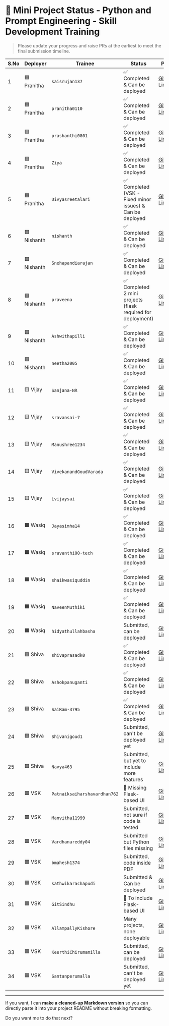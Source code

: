 # 🌟 Mini Project Status - Python and Prompt Engineering - Skill Development Training

> Please update your progress and raise PRs at the earliest to meet the final submission timeline.

| **S.No** | **Deployer** | **Trainee**                  | **Status**                                                  | **Path**                                                                                                                                                                               |
| -------- | ------------ | ---------------------------- | ----------------------------------------------------------- | -------------------------------------------------------------------------------------------------------------------------------------------------------------------------------------- |
| 1        | 🟦 Pranitha  | `saisrujan137`               | ✅ Completed & Can be deployed                               | [GitHub Link](https://github.com/saikrishnavadali05/SSSSO-RR-District-Skill-Development-Training/tree/master/may_2025_contributions/PY-M-27_Venkatapuram_Sai_Srujan_Submissions)                              |
| 2        | 🟦 Pranitha  | `pranitha0110`               | ✅ Completed & Can be deployed                               | [GitHub Link](https://github.com/saikrishnavadali05/SSSSO-RR-District-Skill-Development-Training/tree/master/may_2025_contributions/PY-F-142_V%20Pranitha_submission)                                         |
| 3        | 🟦 Pranitha  | `prashanthi0801`             | ✅ Completed & Can be deployed                               | [GitHub Link](https://github.com/saikrishnavadali05/SSSSO-RR-District-Skill-Development-Training/tree/master/may_2025_contributions/PY-F-143_V.Sai_Prashanthi_submission)                                     |
| 4        | 🟦 Pranitha  | `Ziya`                       | ✅ Completed & Can be deployed                               | [GitHub Link](https://github.com/saikrishnavadali05/SSSSO-RR-District-Skill-Development-Training/tree/master/may_2025_contributions/PY-F-127_Ziya_Samreen_submission/mini-project)                            |
| 5        | 🟦 Pranitha  | `Divyasreetalari`            | ✅ Completed (VSK - Fixed minor issues) & Can be deployed    | [GitHub Link](https://github.com/saikrishnavadali05/SSSSO-RR-District-Skill-Development-Training/tree/master/may_2025_contributions/PY-F-102_divyasreetalari_submission/triviaquiz_flask)                     |
| 6        | 🟩 Nishanth  | `nishanth`                   | ✅ Completed & Can be deployed                               | [GitHub Link](https://github.com/saikrishnavadali05/SSSSO-RR-District-Skill-Development-Training/tree/master/may_2025_contributions/PY-M-58_Nishanth_Thula_Submission/Mini_Project/typing_speed_tester_flask) |
| 7        | 🟩 Nishanth  | `Snehapandiarajan`           | ✅ Completed & Can be deployed                               | [GitHub Link](https://github.com/saikrishnavadali05/SSSSO-RR-District-Skill-Development-Training/tree/master/may_2025_contributions/PY-F-112_Sneha_P_submission)                                              |
| 8        | 🟩 Nishanth  | `praveena`                   | ✅ Completed 2 mini projects (flask required for deployment) | [GitHub Link](https://github.com/saikrishnavadali05/SSSSO-RR-District-Skill-Development-Training/tree/master/may_2025_contributions/PY-F-118_Praveena_Submission)                                             |
| 9        | 🟩 Nishanth  | `Ashwithapilli`              | ✅ Completed & Can be deployed                               | [GitHub Link](https://github.com/saikrishnavadali05/SSSSO-RR-District-Skill-Development-Training/tree/master/may_2025_contributions/PY-F-100_PILLY%20ASHWITHA_Submission)                                     |
| 10       | 🟩 Nishanth  | `neetha2005`                 | ✅ Completed & Can be deployed                               | [GitHub Link](https://github.com/saikrishnavadali05/SSSSO-RR-District-Skill-Development-Training/tree/master/may_2025_contributions/PY-F-149_T_Neetha_Srivalli_submission)                                    |
| 11       | 🟨 Vijay     | `Sanjana-NR`                 | ✅ Completed & Can be deployed                               | [GitHub Link](https://github.com/saikrishnavadali05/SSSSO-RR-District-Skill-Development-Training/tree/master/may_2025_contributions/PY-F-122_SANJANA.%20NEELARENTA_Submission)                                |
| 12       | 🟨 Vijay     | `sravansai-7`                | ✅ Completed & Can be deployed                               | [GitHub Link](https://github.com/saikrishnavadali05/SSSSO-RR-District-Skill-Development-Training/tree/master/may_2025_contributions/PY-M-51_Thadishetty%20Sravan%20Sai_submission)                            |
| 13       | 🟨 Vijay     | `Manushree1234`              | ✅ Completed & Can be deployed                               | [GitHub Link](https://github.com/saikrishnavadali05/SSSSO-RR-District-Skill-Development-Training/tree/master/may_2025_contributions/PY_F_136_Manushree_Adla_submissions)                                      |
| 14       | 🟨 Vijay     | `VivekanandGoudVarada`       | ✅ Completed & Can be deployed                               | [GitHub Link](https://github.com/saikrishnavadali05/SSSSO-RR-District-Skill-Development-Training/tree/master/may_2025_contributions/PY-M-14_Vivekanand%20Goud%20Varada_submission)                            |
| 15       | 🟨 Vijay     | `Lvijaysai`                  | ✅ Completed & Can be deployed                               | [GitHub Link](https://github.com/saikrishnavadali05/SSSSO-RR-District-Skill-Development-Training/tree/master/may_2025_contributions/PY-M-59_Loke%20Vijaysai_Submission)                                       |
| 16       | 🟧 Wasiq     | `Jayasimha14`                | ✅ Completed & Can be deployed                               | [GitHub Link](https://github.com/saikrishnavadali05/SSSSO-RR-District-Skill-Development-Training/tree/master/may_2025_contributions/Jayasimha_submission/BMI_Flask_Project)                                   |
| 17       | 🟧 Wasiq     | `sravanthi00-tech`           | ✅ Completed & Can be deployed                               | [GitHub Link](https://github.com/saikrishnavadali05/SSSSO-RR-District-Skill-Development-Training/tree/master/may_2025_contributions/PY-M-103%20Mirampali%20Sravanthi)                                         |
| 18       | 🟧 Wasiq     | `shaikwasiquddin`            | ✅ Completed & Can be deployed                               | [GitHub Link](https://github.com/saikrishnavadali05/SSSSO-RR-District-Skill-Development-Training/tree/master/may_2025_contributions/ShaikWasiq_submission)                                                    |
| 19       | 🟧 Wasiq     | `NaveenMuthiki`              | ✅ Completed & Can be deployed                               | [GitHub Link](https://github.com/saikrishnavadali05/SSSSO-RR-District-Skill-Development-Training/tree/master/may_2025_contributions/PY-M-33_Naveen)                                                           |
| 20       | 🟧 Wasiq     | `hidyathullahbasha`          | Submitted, can be deployed                                  | [GitHub Link](https://github.com/saikrishnavadali05/SSSSO-RR-District-Skill-Development-Training/tree/master/may_2025_contributions/PY-M-Hidyatullah-Basha)                                                   |
| 21       | 🟪 Shiva     | `shivaprasadk0`              | ✅ Completed & Can be deployed                               | [GitHub Link](https://github.com/saikrishnavadali05/SSSSO-RR-District-Skill-Development-Training/tree/master/may_2025_contributions/Shiva_Prasad_Katukojula)                                                  |
| 22       | 🟪 Shiva     | `Ashokpanuganti`             | ✅ Completed & Can be deployed                               | [GitHub Link](https://github.com/saikrishnavadali05/SSSSO-RR-District-Skill-Development-Training/tree/master/may_2025_contributions/PY-M-71_PANUGANTI%20ASHOK)                                                |
| 23       | 🟪 Shiva     | `SaiRam-3795`                | ✅ Completed & Can be deployed                               | [GitHub Link](https://github.com/saikrishnavadali05/SSSSO-RR-District-Skill-Development-Training/tree/master/may_2025_contributions/PY-M-53_E.%20V.%20S.%20SAI%20RAM_Submission)                              |
| 24       | 🟪 Shiva     | `Shivanigoud1`               | Submitted, can't be deployed yet                            | [GitHub Link](https://github.com/saikrishnavadali05/SSSSO-RR-District-Skill-Development-Training/tree/master/may_2025_contributions/PY-F-139-Shivani_Bandaru)                                                 |
| 25       | 🟪 Shiva     | `Navya463`                   | Submitted, but yet to include more features                 | [GitHub Link](https://github.com/saikrishnavadali05/SSSSO-RR-District-Skill-Development-Training/tree/master/may_2025_contributions/PY-F-140_Anthati%20Navyasri_submission)                                   |
| 26       | 🟥 VSK       | `Patnaiksaiharshavardhan762` | 🔧 Missing Flask-based UI                                   | [GitHub Link](https://github.com/saikrishnavadali05/SSSSO-RR-District-Skill-Development-Training/tree/master/may_2025_contributions/PY-M-32_Patnaik%20Sai%20Harsha%20Vardhan_submission)                      |
| 27       | 🟥 VSK       | `Manvitha11999`              | Submitted, not sure if code is tested                       | [GitHub Link](https://github.com/saikrishnavadali05/SSSSO-RR-District-Skill-Development-Training/tree/master/may_2025_contributions/PY-F-119_Rajury%20Manvitha)                                               |
| 28       | 🟥 VSK       | `Vardhanareddy04`            | Submitted but Python files missing                          | [GitHub Link](https://github.com/saikrishnavadali05/SSSSO-RR-District-Skill-Development-Training/tree/master/may_2025_contributions/PY-F-93_B%20Vardhana_submission)                                          |
| 29       | 🟥 VSK       | `bmahesh1374`                | Submitted, code inside PDF                                  | [GitHub Link](https://github.com/saikrishnavadali05/SSSSO-RR-District-Skill-Development-Training/tree/master/may_2025_contributions/PY-M-39_B%20Mahesh_submission)                                            |
| 30       | 🟥 VSK       | `sathwikarachapudi`          | Submitted & Can be deployed                                 | [GitHub Link](https://github.com/saikrishnavadali05/SSSSO-RR-District-Skill-Development-Training/tree/master/may_2025_contributions/PY-F-108_Rachapudi%20V%20V%20S%20L%20K%20S%20Sathwika)                    |
| 31       | 🟥 VSK       | `GitSindhu`                  | 🔧 To include Flask-based UI                                | [GitHub Link](https://github.com/saikrishnavadali05/SSSSO-RR-District-Skill-Development-Training/tree/master/may_2025_contributions/PY-F-141_Sindhuri_Contribution)                                           |
| 32       | 🟥 VSK       | `AllampallyKishore`          | Many projects, none deployable                              | [GitHub Link](https://github.com/saikrishnavadali05/SSSSO-RR-District-Skill-Development-Training/tree/master/may_2025_contributions/PY_M_158_Allampally%20Kishore)                                            |
| 33       | 🟥 VSK       | `KeerthiChirumamilla`        | Submitted, can be deployed                                  | [GitHub Link](https://github.com/saikrishnavadali05/SSSSO-RR-District-Skill-Development-Training/tree/master/may_2025_contributions/PY-F-146_G%20Sai%20Praharshitha_Submission)                               |
| 34       | 🟥 VSK       | `Santanperumalla`            | Submitted, can't be deployed yet                            | [GitHub Link](https://github.com/saikrishnavadali05/SSSSO-RR-District-Skill-Development-Training/tree/master/may_2025_contributions/PY_M_09_PERUMALLA_SANTAN_NARAYANA_SAI)                                    |

---

If you want, I can **make a cleaned-up Markdown version** so you can directly paste it into your project README without breaking formatting.

Do you want me to do that next?
